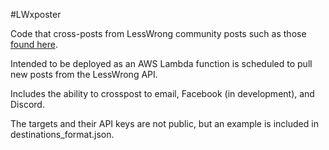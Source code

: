 #LWxposter

Code that cross-posts from LessWrong community posts such as those [found here](https://www.lesswrong.com/upcomingEvents).

Intended to be deployed as an AWS Lambda function is scheduled to pull new posts from the LessWrong API.

Includes the ability to crosspost to email, Facebook (in development), and Discord.

The targets and their API keys are not public, but an example is included in destinations_format.json.